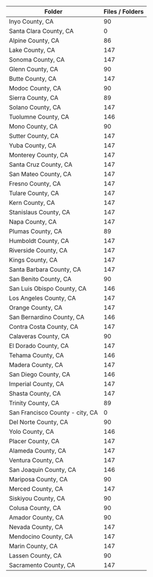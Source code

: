 | Folder                          |   Files / Folders |
|---------------------------------|-------------------|
| Inyo County, CA                 |                90 |
| Santa Clara County, CA          |                 0 |
| Alpine County, CA               |                86 |
| Lake County, CA                 |               147 |
| Sonoma County, CA               |               147 |
| Glenn County, CA                |                90 |
| Butte County, CA                |               147 |
| Modoc County, CA                |                90 |
| Sierra County, CA               |                89 |
| Solano County, CA               |               147 |
| Tuolumne County, CA             |               146 |
| Mono County, CA                 |                90 |
| Sutter County, CA               |               147 |
| Yuba County, CA                 |               147 |
| Monterey County, CA             |               147 |
| Santa Cruz County, CA           |               147 |
| San Mateo County, CA            |               147 |
| Fresno County, CA               |               147 |
| Tulare County, CA               |               147 |
| Kern County, CA                 |               147 |
| Stanislaus County, CA           |               147 |
| Napa County, CA                 |               147 |
| Plumas County, CA               |                89 |
| Humboldt County, CA             |               147 |
| Riverside County, CA            |               147 |
| Kings County, CA                |               147 |
| Santa Barbara County, CA        |               147 |
| San Benito County, CA           |                90 |
| San Luis Obispo County, CA      |               146 |
| Los Angeles County, CA          |               147 |
| Orange County, CA               |               147 |
| San Bernardino County, CA       |               146 |
| Contra Costa County, CA         |               147 |
| Calaveras County, CA            |                90 |
| El Dorado County, CA            |               147 |
| Tehama County, CA               |               146 |
| Madera County, CA               |               147 |
| San Diego County, CA            |               146 |
| Imperial County, CA             |               147 |
| Shasta County, CA               |               147 |
| Trinity County, CA              |                89 |
| San Francisco County - city, CA |                 0 |
| Del Norte County, CA            |                90 |
| Yolo County, CA                 |               146 |
| Placer County, CA               |               147 |
| Alameda County, CA              |               147 |
| Ventura County, CA              |               147 |
| San Joaquin County, CA          |               146 |
| Mariposa County, CA             |                90 |
| Merced County, CA               |               147 |
| Siskiyou County, CA             |                90 |
| Colusa County, CA               |                90 |
| Amador County, CA               |                90 |
| Nevada County, CA               |               147 |
| Mendocino County, CA            |               147 |
| Marin County, CA                |               147 |
| Lassen County, CA               |                90 |
| Sacramento County, CA           |               147 |